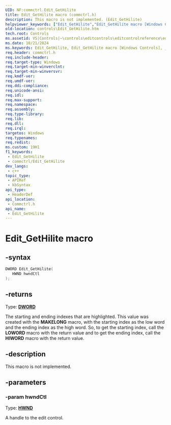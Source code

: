 ```yaml
---
UID: NF:commctrl.Edit_GetHilite
title: Edit_GetHilite macro (commctrl.h)
description: This macro is not implemented. (Edit_GetHilite)
helpviewer_keywords: ["Edit_GetHilite","Edit_GetHilite macro [Windows Controls]","_shell_Edit_GetHilite","_shell_Edit_GetHilite_cpp","commctrl/Edit_GetHilite","controls.Edit_GetHilite","controls._shell_Edit_GetHilite"]
old-location: controls\Edit_GetHilite.htm
tech.root: Controls
ms.assetid: VS|Controls|~\controls\editcontrols\editcontrolreference\editcontrolmacros\edit_gethilite.htm
ms.date: 10/21/2024
ms.keywords: Edit_GetHilite, Edit_GetHilite macro [Windows Controls], _shell_Edit_GetHilite, _shell_Edit_GetHilite_cpp, commctrl/Edit_GetHilite, controls.Edit_GetHilite, controls._shell_Edit_GetHilite
req.header: commctrl.h
req.include-header: 
req.target-type: Windows
req.target-min-winverclnt: 
req.target-min-winversvr: 
req.kmdf-ver: 
req.umdf-ver: 
req.ddi-compliance: 
req.unicode-ansi: 
req.idl: 
req.max-support: 
req.namespace: 
req.assembly: 
req.type-library: 
req.lib: 
req.dll: 
req.irql: 
targetos: Windows
req.typenames: 
req.redist: 
ms.custom: 19H1
f1_keywords:
 - Edit_GetHilite
 - commctrl/Edit_GetHilite
dev_langs:
 - c++
topic_type:
 - APIRef
 - kbSyntax
api_type:
 - HeaderDef
api_location:
 - Commctrl.h
api_name:
 - Edit_GetHilite
---
```


# Edit_GetHilite macro

## -syntax

```cpp
DWORD Edit_GetHilite(
   HWND hwndCtl
);
```

## -returns

Type: **[DWORD](/windows/desktop/winprog/windows-data-types)**

The starting and ending indexes that are highlighted. This value was created with the <b>MAKELONG</b> macro, with the starting index as the low word and the ending index as the high word. So, to get the starting index, call the <b>LOWORD</b> macro with the return value and to get the ending index, call the <b>HIWORD</b> macro with the return value.


## -description

This macro is not implemented.

## -parameters

### -param hwndCtl

Type: <b><a href="/windows/desktop/WinProg/windows-data-types">HWND</a></b>

A handle to the edit control.
